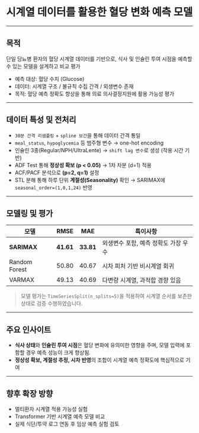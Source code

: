 # 시계열 데이터를 활용한 혈당 변화 예측 모델

---

## 목적

단일 당뇨병 환자의 혈당 시계열 데이터를 기반으로, 식사 및 인슐린 투여 시점을 예측할 수 있는 모델을 설계하고 비교 평가

- 예측 대상: 혈당 수치 (Glucose)
- 데이터: 시계열 구조 / 불규칙 수집 간격 / 외생변수 존재
- 목적: 혈당 예측 정확도 향상을 통해 의료 의사결정지원에 활용 가능성 평가

---

## 데이터 특성 및 전처리

- `30분 간격 리샘플링` + `spline 보간`을 통해 데이터 간격 통일
- `meal_status`, `hypoglycemia` 등 범주형 변수 → one-hot encoding
- 인슐린 3종(Regular/NPH/UltraLente) → `shift lag 변수`로 생성 (작용 시간 기반)
- ADF Test 통해 **정상성 확보 (p < 0.05)** → 1차 차분 (d=1) 적용
- ACF/PACF 분석으로 **(p=2, q=1)** 설정
- STL 분해 통해 하루 단위 **계절성(Seasonality)** 확인 → SARIMAX에 `seasonal_order=(1,0,1,24)` 반영

---

## 모델링 및 평가
| 모델 | RMSE | MAE | 특이사항 |
|------|------|-----|----------|
| **SARIMAX** | **41.61** | **33.81** | 외생변수 포함, 예측 정확도 가장 우수 |
| Random Forest | 50.80 | 40.67 | 시차 피처 기반 비시계열 회귀 |
| VARMAX | 49.13 | 40.69 | 다변량 시계열, 과적합 경향 있음 |

> 모델 평가는 `TimeSeriesSplit(n_splits=5)`을 적용하여 시계열 순서를 보존한 상태로 검증 수행하였습니다.

---

## 주요 인사이트

- **식사 상태**와 **인슐린 투여 시점**은 혈당 변화에 유의미한 영향을 주며, 모델 입력에 포함할 경우 예측 성능이 크게 향상됨.
- **정상성 확보, 계절성 추정, 시차 반영**의 조합이 시계열 예측 정확도에 핵심적으로 기여

---

## 향후 확장 방향

- 멀티환자 시계열 적용 가능성 실험
- Transformer 기반 시계열 예측 모델 비교
- 실제 식단/투약 로그 연동 후 임상 예측 실험 검토



